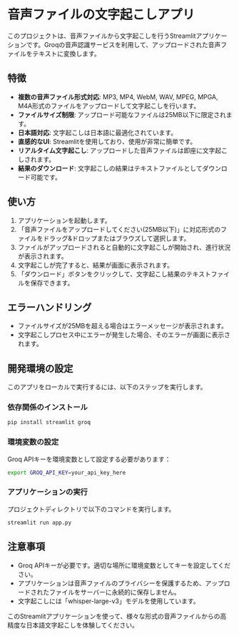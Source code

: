 # 音声ファイルの文字起こしアプリ

このプロジェクトは、音声ファイルから文字起こしを行うStreamlitアプリケーションです。Groqの音声認識サービスを利用して、アップロードされた音声ファイルをテキストに変換します。

## 特徴

- **複数の音声ファイル形式対応**: MP3, MP4, WebM, WAV, MPEG, MPGA, M4A形式のファイルをアップロードして文字起こしを行います。
- **ファイルサイズ制限**: アップロード可能なファイルは25MB以下に限定されます。
- **日本語対応**: 文字起こしは日本語に最適化されています。
- **直感的なUI**: Streamlitを使用しており、使用が非常に簡単です。
- **リアルタイム文字起こし**: アップロードした音声ファイルは即座に文字起こしされます。
- **結果のダウンロード**: 文字起こしの結果はテキストファイルとしてダウンロード可能です。

## 使い方

1. アプリケーションを起動します。
2. 「音声ファイルをアップロードしてください(25MB以下)」に対応形式のファイルをドラッグ&ドロップまたはブラウズして選択します。
3. ファイルがアップロードされると自動的に文字起こしが開始され、進行状況が表示されます。
4. 文字起こしが完了すると、結果が画面に表示されます。
5. 「ダウンロード」ボタンをクリックして、文字起こし結果のテキストファイルを保存できます。

## エラーハンドリング

- ファイルサイズが25MBを超える場合はエラーメッセージが表示されます。
- 文字起こしプロセス中にエラーが発生した場合、そのエラーが画面に表示されます。

## 開発環境の設定

このアプリをローカルで実行するには、以下のステップを実行します。

### 依存関係のインストール

```bash
pip install streamlit groq
```

### 環境変数の設定

Groq APIキーを環境変数として設定する必要があります：

```bash
export GROQ_API_KEY=your_api_key_here
```

### アプリケーションの実行

プロジェクトディレクトリで以下のコマンドを実行します。

```bash
streamlit run app.py
```

## 注意事項

- Groq APIキーが必要です。適切な場所に環境変数としてキーを設定してください。
- アプリケーションは音声ファイルのプライバシーを保護するため、アップロードされたファイルをサーバーに永続的に保存しません。
- 文字起こしには「whisper-large-v3」モデルを使用しています。

このStreamlitアプリケーションを使って、様々な形式の音声ファイルからの高精度な日本語文字起こしを体験してください。
